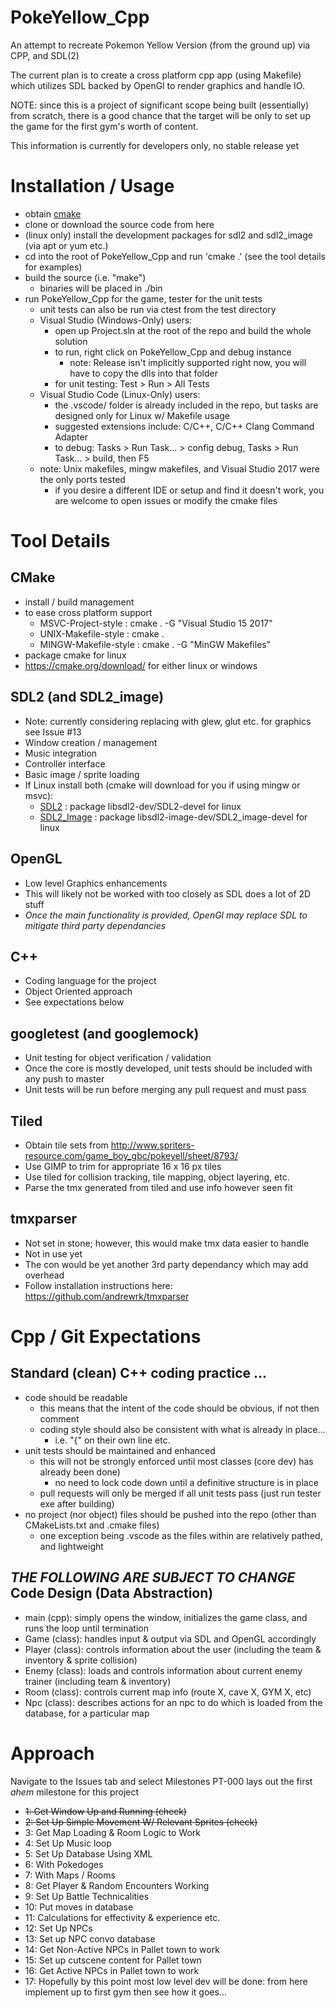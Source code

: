 # PokeYellow_Cpp
An attempt to recreate Pokemon Yellow Version (from the ground up) via CPP, and SDL(2)

The current plan is to create a cross platform cpp app (using Makefile) which utilizes SDL backed by OpenGl to render graphics and handle IO.

NOTE: since this is a project of significant scope being built (essentially) from scratch, there is a good chance that the target will be only to set up the game for the first gym's worth of content.

This information is currently for developers only, no stable release yet

Installation / Usage
==============
 - obtain [cmake](https://cmake.org/download/)
 - clone or download the source code from here
 - (linux only) install the development packages for sdl2 and sdl2_image (via apt or yum etc.)
 - cd into the root of PokeYellow_Cpp and run 'cmake .' (see the tool details for examples)
 - build the source (i.e. "make")
    - binaries will be placed in ./bin
 - run PokeYellow_Cpp for the game, tester for the unit tests
    - unit tests can also be run via ctest from the test directory
    - Visual Studio (Windows-Only) users:
       - open up Project.sln at the root of the repo and build the whole solution
       - to run, right click on PokeYellow_Cpp and debug instance
          - note: Release isn't implicitly supported right now, you will have to copy the dlls into that folder
       - for unit testing: Test > Run > All Tests
    - Visual Studio Code (Linux-Only) users:
       - the .vscode/ folder is already included in the repo, but tasks are designed only for Linux w/ Makefile usage
       - suggested extensions include: C/C++, C/C++ Clang Command Adapter
       - to debug: Tasks > Run Task... > config debug, Tasks > Run Task... > build, then F5
    - note: Unix makefiles, mingw makefiles, and Visual Studio 2017 were the only ports tested
       - if you desire a different IDE or setup and find it doesn't work, you are welcome to open issues or modify the cmake files

Tool Details
==============

CMake
--------------
 - install / build management
 - to ease cross platform support
    - MSVC-Project-style : cmake . -G "Visual Studio 15 2017"
    - UNIX-Makefile-style : cmake . 
    - MINGW-Makefile-style : cmake . -G "MinGW Makefiles"
 - package cmake for linux
 - https://cmake.org/download/ for either linux or windows

SDL2 (and SDL2_image)
--------------
 - Note: currently considering replacing with glew, glut etc. for graphics see Issue #13
 - Window creation / management
 - Music integration
 - Controller interface
 - Basic image / sprite loading
 - If Linux install both (cmake will download for you if using mingw or msvc):
    - [SDL2](https://www.libsdl.org/download-2.0.php#source) : package libsdl2-dev/SDL2-devel for linux
    - [SDL2_Image](https://www.libsdl.org/projects/SDL_image/) : package libsdl2-image-dev/SDL2_image-devel for linux

OpenGL
--------------
 - Low level Graphics enhancements
 - This will likely not be worked with too closely as SDL does a lot of 2D stuff
 - *Once the main functionality is provided, OpenGl may replace SDL to mitigate third party dependancies*
  
C++
--------------
 - Coding language for the project
 - Object Oriented approach
 - See expectations below
  
googletest (and googlemock)
--------------
 - Unit testing for object verification / validation
 - Once the core is mostly developed, unit tests should be included with any push to master
 - Unit tests will be run before merging any pull request and must pass

Tiled
--------------
 - Obtain tile sets from http://www.spriters-resource.com/game_boy_gbc/pokeyell/sheet/8793/
 - Use GIMP to trim for appropriate 16 x 16 px tiles
 - Use tiled for collision tracking, tile mapping, object layering, etc.
 - Parse the tmx generated from tiled and use info however seen fit

tmxparser
--------------
 - Not set in stone; however, this would make tmx data easier to handle
 - Not in use yet
 - The con would be yet another 3rd party dependancy which may add overhead
 - Follow installation instructions here: https://github.com/andrewrk/tmxparser

Cpp / Git Expectations
==============
Standard (clean) C++ coding practice ...
--------------
 - code should be readable
    - this means that the intent of the code should be obvious, if not then comment
    - coding style should also be consistent with what is already in place...
       - i.e. "{" on their own line etc.
 - unit tests should be maintained and enhanced
    - this will not be strongly enforced until most classes (core dev) has already been done)
       - no need to lock code down until a definitive structure is in place
    - pull requests will only be merged if all unit tests pass (just run tester exe after building)
 - no project (nor object) files should be pushed into the repo (other than CMakeLists.txt and .cmake files)
    - one exception being .vscode as the files within are relatively pathed, and lightweight

*THE FOLLOWING ARE SUBJECT TO CHANGE*
Code Design (Data Abstraction) 
--------------
 - main (cpp): simply opens the window, initializes the game class, and runs the loop until termination
 - Game (class): handles input & output via SDL and OpenGL accordingly
 - Player (class): controls information about the user (including the team & inventory & sprite collision)
 - Enemy (class): loads and controls information about current enemy trainer (including team & inventory)
 - Room (class): controls current map info (route X, cave X, GYM X, etc)
 - Npc (class): describes actions for an npc to do  which is loaded from the database, for a particular map
  
Approach
==============
Navigate to the Issues tab and select Milestones
PT-000 lays out the first *ahem* milestone for this project
 - ~~1:  Get Window Up and Running (check)~~
 - ~~2:  Set Up Simple Movement W/ Relevant Sprites (check)~~
 - 3:  Get Map Loading & Room Logic to Work
 - 4:  Set Up Music loop
 - 5:  Set Up Database Using XML
 - 6:     With Pokedoges
 - 7:     With Maps / Rooms
 - 8:  Get Player & Random Encounters Working
 - 9:  Set Up Battle Technicalities
 - 10:    Put moves in database
 - 11:    Calculations for effectivity & experience etc.
 - 12: Set Up NPCs
 - 13:    Set up NPC convo database
 - 14:    Get Non-Active NPCs in Pallet town to work
 - 15:    Set up cutscene content for Pallet town
 - 16:    Get Active NPCs in Pallet town to work
 - 17: Hopefully by this point most low level dev will be done: from here implement up to first gym then see how it goes... 
